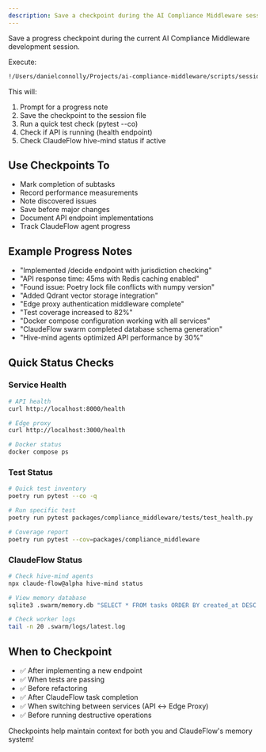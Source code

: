```yaml
---
description: Save a checkpoint during the AI Compliance Middleware session
---
```


Save a progress checkpoint during the current AI Compliance Middleware development session.

Execute:
```bash
!/Users/danielconnolly/Projects/ai-compliance-middleware/scripts/session-manager.sh checkpoint
```

This will:
1. Prompt for a progress note
2. Save the checkpoint to the session file
3. Run a quick test check (pytest --co)
4. Check if API is running (health endpoint)
5. Check ClaudeFlow hive-mind status if active

## Use Checkpoints To
- Mark completion of subtasks
- Record performance measurements
- Note discovered issues
- Save before major changes
- Document API endpoint implementations
- Track ClaudeFlow agent progress

## Example Progress Notes
- "Implemented /decide endpoint with jurisdiction checking"
- "API response time: 45ms with Redis caching enabled"
- "Found issue: Poetry lock file conflicts with numpy version"
- "Added Qdrant vector storage integration"
- "Edge proxy authentication middleware complete"
- "Test coverage increased to 82%"
- "Docker compose configuration working with all services"
- "ClaudeFlow swarm completed database schema generation"
- "Hive-mind agents optimized API performance by 30%"

## Quick Status Checks

### Service Health
```bash
# API health
curl http://localhost:8000/health

# Edge proxy
curl http://localhost:3000/health

# Docker status
docker compose ps
```

### Test Status
```bash
# Quick test inventory
poetry run pytest --co -q

# Run specific test
poetry run pytest packages/compliance_middleware/tests/test_health.py

# Coverage report
poetry run pytest --cov=packages/compliance_middleware
```

### ClaudeFlow Status
```bash
# Check hive-mind agents
npx claude-flow@alpha hive-mind status

# View memory database
sqlite3 .swarm/memory.db "SELECT * FROM tasks ORDER BY created_at DESC LIMIT 5;"

# Check worker logs
tail -n 20 .swarm/logs/latest.log
```

## When to Checkpoint
- ✅ After implementing a new endpoint
- ✅ When tests are passing
- ✅ Before refactoring
- ✅ After ClaudeFlow task completion
- ✅ When switching between services (API ↔ Edge Proxy)
- ✅ Before running destructive operations

Checkpoints help maintain context for both you and ClaudeFlow's memory system!